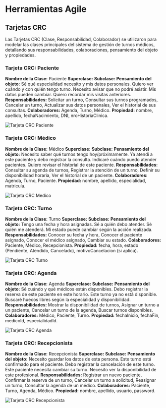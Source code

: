 # Herramientas Agile

## Tarjetas CRC

Las Tarjetas CRC (Clase, Responsabilidad, Colaborador) se utilizaron para modelar las clases principales del sistema de gestión de turnos médicos, detallando sus responsabilidades, colaboraciones, pensamiento del objeto y propiedades.

### Tarjeta CRC: Paciente

**Nombre de la Clase:** Paciente
**Superclase:**
**Subclase:**
**Pensamiento del objeto:** Sé qué especialidad necesito y mis datos personales. Quiero ver cuándo y con quién tengo turno. Necesito avisar que no podré asistir. Mis datos pueden cambiar. Quiero recordar mis visitas anteriores.
**Responsabilidades:** Solicitar un turno, Consultar sus turnos programados, Cancelar un turno, Actualizar sus datos personales, Ver el historial de sus consultas.
**Colaboradores:** Agenda, Turno, Médico.
**Propiedad:** nombre, apellido, fechaNacimiento, DNI, nroHistoriaClinica.

![Tarjeta CRC Paciente](/imagenes/paciente.png)

### Tarjeta CRC: Médico

**Nombre de la Clase:** Médico
**Superclase:**
**Subclase:**
**Pensamiento del objeto:** Necesito saber qué turnos tengo hoy/próximamente. Ya atendí a este paciente y debo registrar la consulta. Indicaré cuándo puedo atender pacientes. Quiero revisar el historial de este paciente.
**Responsabilidades:** Consultar su agenda de turnos, Registrar la atención de un turno, Definir su disponibilidad horaria, Ver el historial de un paciente.
**Colaboradores:** Agenda, Turno, Paciente.
**Propiedad:** nombre, apellido, especialidad, matricula.

![Tarjeta CRC Medico](/imagenes/medico.png)

### Tarjeta CRC: Turno

**Nombre de la Clase:** Turno
**Superclase:**
**Subclase:**
**Pensamiento del objeto:** Tengo una fecha y hora asignadas. Sé a quién debo atender. Sé quién me atenderá. Mi estado puede cambiar según la acción realizada.
**Responsabilidades:** Conocer su fecha y hora, Conocer el paciente asignado, Conocer el médico asignado, Cambiar su estado.
**Colaboradores:** Paciente, Médico, Recepcionista.
**Propiedad:** fecha, hora, estado (Pendiente, Atendido, Cancelado), motivoCancelacion (si aplica).

![Tarjeta CRC Turno](/imagenes/turno.png)

### Tarjeta CRC: Agenda

**Nombre de la Clase:** Agenda
**Superclase:**
**Subclase:**
**Pensamiento del objeto:** Sé cuándo y qué médicos están disponibles. Debo registrar la reserva de este paciente en este horario. Este turno ya no está disponible. Buscaré huecos libres según la especialidad y disponibilidad.
**Responsabilidades:** Mostrar la disponibilidad de turnos, Asignar un turno a un paciente, Cancelar un turno de la agenda, Buscar turnos disponibles.
**Colaboradores:** Médico, Paciente, Turno.
**Propiedad:** fechaInicio, fechaFin, medicoId, especialidadId.

![Tarjeta CRC Agenda](/imagenes/agenda.png)

### Tarjeta CRC: Recepcionista

**Nombre de la Clase:** Recepcionista
**Superclase:**
**Subclase:**
**Pensamiento del objeto:** Necesito guardar los datos de esta persona. Este turno está confirmado para el paciente. Debo registrar la cancelación de este turno. Este paciente necesita cambiar su turno. Necesito ver la disponibilidad de este profesional.
**Responsabilidades:** Registrar un nuevo paciente, Confirmar la reserva de un turno, Cancelar un turno a solicitud, Reasignar un turno, Consultar la agenda de un médico.
**Colaboradores:** Paciente, Turno, Agenda, Médico.
**Propiedad:** nombre, apellido, usuario, password.

![Tarjeta CRC Recepcionista](/imagenes/recepcionista.png)